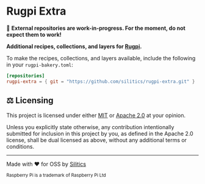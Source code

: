 # Rugpi Extra

🚧 **External repositories are work-in-progress. For the moment, do not expect them to work!**

**Additional recipes, collections, and layers for [Rugpi](https://rugpi.io).**

To make the recipes, collections, and layers available, include the following in your `rugpi-bakery.toml`:

```toml
[repositories]
rugpi-extra = { git = "https://github.com/silitics/rugpi-extra.git" }
```

## ⚖️ Licensing

This project is licensed under either [MIT](https://github.com/silitics/rugpi/blob/main/LICENSE-MIT) or [Apache 2.0](https://github.com/silitics/rugpi/blob/main/LICENSE-APACHE) at your opinion.

Unless you explicitly state otherwise, any contribution intentionally submitted for inclusion in this project by you, as defined in the Apache 2.0 license, shall be dual licensed as above, without any additional terms or conditions.

---

Made with ❤️ for OSS by [Silitics](https://www.silitics.com)

<sub>Raspberry Pi is a trademark of Raspberry Pi Ltd</sub>